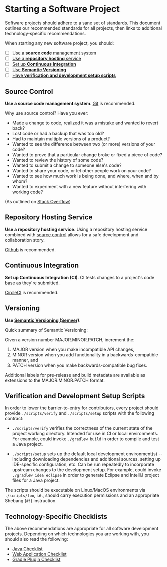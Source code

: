 # Starting a Software Project

Software projects should adhere to a sane set of standards. This document outlines our recommended
standards for all projects, then links to additional technology-specific recommendations.

When starting any new software project, you should:

- [ ] [Use a **source code** management system](#source-control)
- [ ] [Use a **repository hosting** service](#repository-hosting-service)
- [ ] [Set up **Continuous Integration**](#continuous-integration)
- [ ] [Use **Semantic Versioning**](#versioning)
- [ ] [Have **verification and development setup scripts**](#verification-and-development-setup-scripts)

## Source Control

**Use a source code management system**.
[Git](https://en.wikipedia.org/wiki/Git_(software)) is recommended.

Why use source control? Have you ever:

- Made a change to code, realized it was a mistake and wanted to revert back?
- Lost code or had a backup that was too old?
- Had to maintain multiple versions of a product?
- Wanted to see the difference between two (or more) versions of your code?
- Wanted to prove that a particular change broke or fixed a piece of code?
- Wanted to review the history of some code?
- Wanted to submit a change to someone else's code?
- Wanted to share your code, or let other people work on your code?
- Wanted to see how much work is being done, and where, when and by whom?
- Wanted to experiment with a new feature without interfering with working code?

(As outlined on
[Stack Overflow](http://stackoverflow.com/questions/1408450/why-should-i-use-version-control))

## Repository Hosting Service

**Use a repository hosting service**. Using a repository hosting service combined with
[source control](#source-control) allows for a safe development and collaboration story.

[Github](https://github.com/) is recommended.

## Continuous Integration

**Set up Continuous Integration (CI)**. CI tests changes to a project's code base as they're
submitted.

[CircleCI](https://circleci.com/) is recommended.

## Versioning

**Use [Semantic Versioning (Semver)](http://semver.org/)**.

Quick summary of Semantic Versioning:

Given a version number MAJOR.MINOR.PATCH, increment the:

1. MAJOR version when you make incompatible API changes,
2. MINOR version when you add functionality in a backwards-compatible manner, and
3. PATCH version when you make backwards-compatible bug fixes.

Additional labels for pre-release and build metadata are available as
extensions to the MAJOR.MINOR.PATCH format.

## Verification and Development Setup Scripts

In order to lower the barrier-to-entry for contributors, every project
should provide `./scripts/verify` and `./scripts/setup` scripts with the
following contract:

- `./scripts/verify` verifies the correctness of the current state of
  the project working directory. Intended for use in CI or
  local environments. For example, could invoke `./gradlew build` in
  order to compile and test a Java project.

- `./scripts/setup` sets up the default local
  development environment(s) -- including downloading dependencies and
  additional sources, setting up IDE-specific configuration, etc. Can
  be run repeatedly to incorporate upstream changes to the
  development setup. For example, could invoke
  `./gradlew idea eclipse` in order to generate Eclipse and IntelliJ
  project files for a Java project.

The scripts should be executable on Linux/MacOS environments via
`./scripts/foo`, i.e., should carry execution permissions and an
appropriate Shebang (`#!`) instruction.

## Technology-Specific Checklists

The above recommendations are appropriate for all software development projects. Depending on which
technologies you are working with, you should also read the following:

- [Java Checklist](java.md)
- [Web Application Checklist](web-app.md)
- [Gradle Plugin Checklist](gradle-plugin.md)
